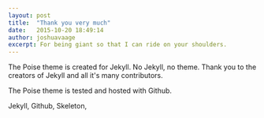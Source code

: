 ```yaml
---
layout: post
title:  "Thank you very much"
date:   2015-10-20 18:49:14
author: joshuavaage
excerpt: For being giant so that I can ride on your shoulders.
---
```

The Poise theme is created for Jekyll. No Jekyll, no theme. Thank you to the creators of Jekyll and all it's many contributors.

The Poise theme is tested and hosted with Github.

 Jekyll, Github, Skeleton,
